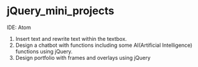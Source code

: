 # jQuery_mini_projects

IDE: Atom

1. Insert text and rewrite text within the textbox.
2. Design a chatbot with functions including some AI(Artificial Intelligence) functions using jQuery.
3. Design portfolio with frames and overlays using jQuery

